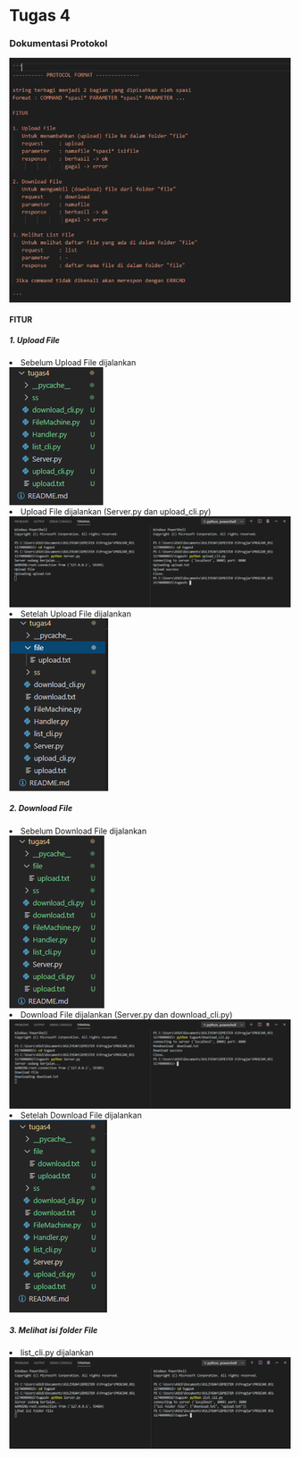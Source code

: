 # Tugas 4

<h3>Dokumentasi Protokol</h3>
<img src="https://github.com/atikakiki/PROGJAR_05111740000015/blob/master/tugas4/ss/dokumentasi_protokol.PNG"></img>

<h4>FITUR</h4>

<h5>1. Upload File</h5>
<li>Sebelum Upload File dijalankan</li>
<img src="https://github.com/atikakiki/PROGJAR_05111740000015/blob/master/tugas4/ss/upload_sebelum_dijalankan.PNG"></img>
<li>Upload File dijalankan (Server.py dan upload_cli.py)</li>
<img src="https://github.com/atikakiki/PROGJAR_05111740000015/blob/master/tugas4/ss/upload_dijalankan.PNG"></img>
<li>Setelah Upload File dijalankan</li>
<img src="https://github.com/atikakiki/PROGJAR_05111740000015/blob/master/tugas4/ss/upload_sesudah_dijalankan.PNG"></img>

<h5>2. Download File</h5>
<li>Sebelum Download File dijalankan</li>
<img src="https://github.com/atikakiki/PROGJAR_05111740000015/blob/master/tugas4/ss/download_sebelum_dijalankan.PNG"></img>
<li>Download File dijalankan (Server.py dan download_cli.py)</li>
<img src="https://github.com/atikakiki/PROGJAR_05111740000015/blob/master/tugas4/ss/download_dijalankan.PNG"></img>
<li>Setelah Download File dijalankan</li>
<img src="https://github.com/atikakiki/PROGJAR_05111740000015/blob/master/tugas4/ss/download_sesudah_dijalankan.PNG"></img>

<h5>3. Melihat isi folder File</h5>
<li>list_cli.py dijalankan</li>
<img src="https://github.com/atikakiki/PROGJAR_05111740000015/blob/master/tugas4/ss/lihat_list_file.PNG"></img>